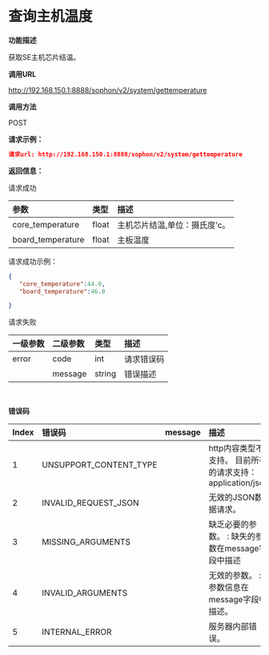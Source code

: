 # 查询主机温度 #

**功能描述**

获取SE主机芯片结温。

**调用URL**

http://192.168.150.1:8888/sophon/v2/system/gettemperature

**调用方法**

POST

**请求示例：**

```json
请求url: http://192.168.150.1:8888/sophon/v2/system/gettemperature
```

**返回信息：**

请求成功

| 参数              | 类型  | 描述                          |
| :---------------- | :---- | :---------------------------- |
| core_temperature  | float | 主机芯片结温,单位：摄氏度’c。 |
| board_temperature | float | 主板温度                      |

请求成功示例：

```json
{
   "core_temperature":44.0,
   "board_temperature":46.0

}
```

请求失败

| 一级参数 | 二级参数 | 类型   | 描述       |
| :------- | :------- | :----- | :--------- |
| error    | code     | int    | 请求错误码 |
|          | message  | string | 错误描述   |

​    

**错误码**

| Index | 错误码                 | message | 描述                                                      |
| :---- | :--------------------- | :------ | :-------------------------------------------------------- |
| 1     | UNSUPPORT_CONTENT_TYPE |         | http内容类型不支持。 目前所有的请求支持：application/json |
| 2     | INVALID_REQUEST_JSON   |         | 无效的JSON数据请求。                                      |
| 3     | MISSING_ARGUMENTS      |         | 缺乏必要的参数。 : 缺失的参数在message字段中描述          |
| 4     | INVALID_ARGUMENTS      |         | 无效的参数。 : 参数信息在message字段中描述。              |
| 5     | INTERNAL_ERROR         |         | 服务器内部错误。                                          |